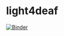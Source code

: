 # light4deaf
[![Binder](https://mybinder.org/badge_logo.svg)](https://mybinder.org/v2/gh/stemcell000/light4deaf/master)
